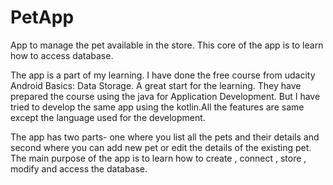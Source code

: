 # PetApp
App to manage the pet available in the store. This core of the app is to learn how to access database.


The app is a part of my learning. I have done the free course from udacity Android Basics: Data Storage.
A great start for the learning. They have prepared the course using the java for Application Development.
But I have tried to develop the same app using the kotlin.All the features are same except the language used for the 
development.

The app has two parts- one where you list all the pets and their details and second where you can add new pet or edit the details 
of the existing pet. The main purpose of the app is to learn how to create , connect , store , modify and access the database.

